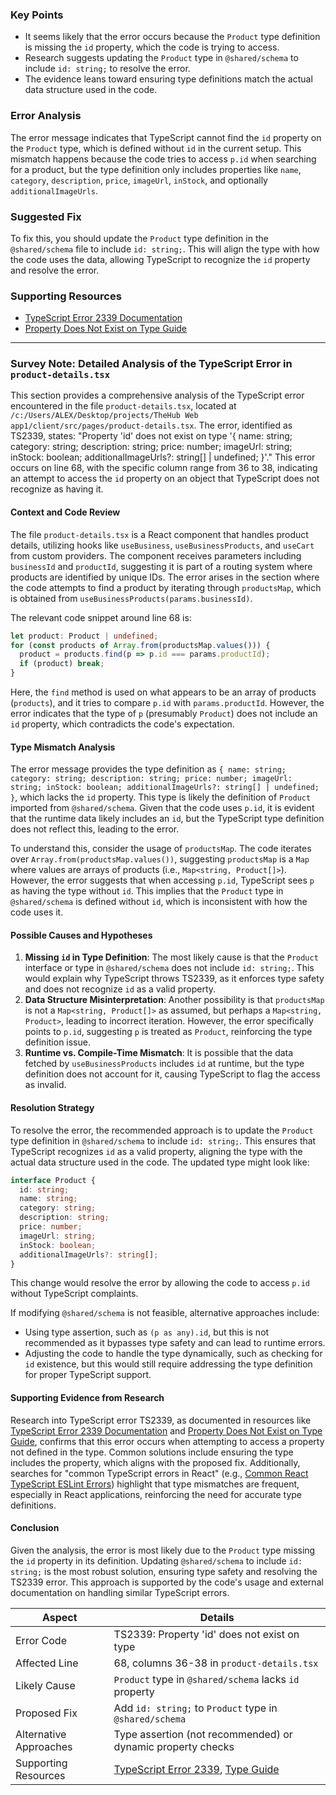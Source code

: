 ### Key Points
- It seems likely that the error occurs because the `Product` type definition is missing the `id` property, which the code is trying to access.
- Research suggests updating the `Product` type in `@shared/schema` to include `id: string;` to resolve the error.
- The evidence leans toward ensuring type definitions match the actual data structure used in the code.

### Error Analysis
The error message indicates that TypeScript cannot find the `id` property on the `Product` type, which is defined without `id` in the current setup. This mismatch happens because the code tries to access `p.id` when searching for a product, but the type definition only includes properties like `name`, `category`, `description`, `price`, `imageUrl`, `inStock`, and optionally `additionalImageUrls`.

### Suggested Fix
To fix this, you should update the `Product` type definition in the `@shared/schema` file to include `id: string;`. This will align the type with how the code uses the data, allowing TypeScript to recognize the `id` property and resolve the error.

### Supporting Resources
- [TypeScript Error 2339 Documentation](https://typescript.tv/errors/)
- [Property Does Not Exist on Type Guide](https://www.totaltypescript.com/concepts/property-does-not-exist-on-type)

---

### Survey Note: Detailed Analysis of the TypeScript Error in `product-details.tsx`

This section provides a comprehensive analysis of the TypeScript error encountered in the file `product-details.tsx`, located at `/c:/Users/ALEX/Desktop/projects/TheHub Web app1/client/src/pages/product-details.tsx`. The error, identified as TS2339, states: "Property 'id' does not exist on type '{ name: string; category: string; description: string; price: number; imageUrl: string; inStock: boolean; additionalImageUrls?: string[] | undefined; }'." This error occurs on line 68, with the specific column range from 36 to 38, indicating an attempt to access the `id` property on an object that TypeScript does not recognize as having it.

#### Context and Code Review
The file `product-details.tsx` is a React component that handles product details, utilizing hooks like `useBusiness`, `useBusinessProducts`, and `useCart` from custom providers. The component receives parameters including `businessId` and `productId`, suggesting it is part of a routing system where products are identified by unique IDs. The error arises in the section where the code attempts to find a product by iterating through `productsMap`, which is obtained from `useBusinessProducts(params.businessId)`.

The relevant code snippet around line 68 is:
```typescript
let product: Product | undefined;
for (const products of Array.from(productsMap.values())) {
  product = products.find(p => p.id === params.productId);
  if (product) break;
}
```
Here, the `find` method is used on what appears to be an array of products (`products`), and it tries to compare `p.id` with `params.productId`. However, the error indicates that the type of `p` (presumably `Product`) does not include an `id` property, which contradicts the code's expectation.

#### Type Mismatch Analysis
The error message provides the type definition as `{ name: string; category: string; description: string; price: number; imageUrl: string; inStock: boolean; additionalImageUrls?: string[] | undefined; }`, which lacks the `id` property. This type is likely the definition of `Product` imported from `@shared/schema`. Given that the code uses `p.id`, it is evident that the runtime data likely includes an `id`, but the TypeScript type definition does not reflect this, leading to the error.

To understand this, consider the usage of `productsMap`. The code iterates over `Array.from(productsMap.values())`, suggesting `productsMap` is a `Map` where values are arrays of products (i.e., `Map<string, Product[]>`). However, the error suggests that when accessing `p.id`, TypeScript sees `p` as having the type without `id`. This implies that the `Product` type in `@shared/schema` is defined without `id`, which is inconsistent with how the code uses it.

#### Possible Causes and Hypotheses
1. **Missing `id` in Type Definition**: The most likely cause is that the `Product` interface or type in `@shared/schema` does not include `id: string;`. This would explain why TypeScript throws TS2339, as it enforces type safety and does not recognize `id` as a valid property.
2. **Data Structure Misinterpretation**: Another possibility is that `productsMap` is not a `Map<string, Product[]>` as assumed, but perhaps a `Map<string, Product>`, leading to incorrect iteration. However, the error specifically points to `p.id`, suggesting `p` is treated as `Product`, reinforcing the type definition issue.
3. **Runtime vs. Compile-Time Mismatch**: It is possible that the data fetched by `useBusinessProducts` includes `id` at runtime, but the type definition does not account for it, causing TypeScript to flag the access as invalid.

#### Resolution Strategy
To resolve the error, the recommended approach is to update the `Product` type definition in `@shared/schema` to include `id: string;`. This ensures that TypeScript recognizes `id` as a valid property, aligning the type with the actual data structure used in the code. The updated type might look like:
```typescript
interface Product {
  id: string;
  name: string;
  category: string;
  description: string;
  price: number;
  imageUrl: string;
  inStock: boolean;
  additionalImageUrls?: string[];
}
```
This change would resolve the error by allowing the code to access `p.id` without TypeScript complaints.

If modifying `@shared/schema` is not feasible, alternative approaches include:
- Using type assertion, such as `(p as any).id`, but this is not recommended as it bypasses type safety and can lead to runtime errors.
- Adjusting the code to handle the type dynamically, such as checking for `id` existence, but this would still require addressing the type definition for proper TypeScript support.

#### Supporting Evidence from Research
Research into TypeScript error TS2339, as documented in resources like [TypeScript Error 2339 Documentation](https://typescript.tv/errors/) and [Property Does Not Exist on Type Guide](https://www.totaltypescript.com/concepts/property-does-not-exist-on-type), confirms that this error occurs when attempting to access a property not defined in the type. Common solutions include ensuring the type includes the property, which aligns with the proposed fix. Additionally, searches for "common TypeScript errors in React" (e.g., [Common React TypeScript ESLint Errors](https://medium.com/react-courses/11-common-react-typescript-lint-errors-messages-your-project-may-have-how-to-fix-them-a4a2d722af4)) highlight that type mismatches are frequent, especially in React applications, reinforcing the need for accurate type definitions.

#### Conclusion
Given the analysis, the error is most likely due to the `Product` type missing the `id` property in its definition. Updating `@shared/schema` to include `id: string;` is the most robust solution, ensuring type safety and resolving the TS2339 error. This approach is supported by the code's usage and external documentation on handling similar TypeScript errors.

| **Aspect**               | **Details**                                                                 |
|--------------------------|-----------------------------------------------------------------------------|
| Error Code               | TS2339: Property 'id' does not exist on type                                |
| Affected Line            | 68, columns 36-38 in `product-details.tsx`                                  |
| Likely Cause             | `Product` type in `@shared/schema` lacks `id` property                      |
| Proposed Fix             | Add `id: string;` to `Product` type in `@shared/schema`                     |
| Alternative Approaches   | Type assertion (not recommended) or dynamic property checks                  |
| Supporting Resources     | [TypeScript Error 2339](https://typescript.tv/errors/), [Type Guide](https://www.totaltypescript.com/concepts/property-does-not-exist-on-type) |